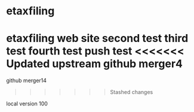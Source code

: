 # etaxfiling
etaxfiling web site
second test
third test
fourth test
push test
<<<<<<< Updated upstream
github merger4
=======
github merger14
>>>>>>> Stashed changes

local version 100
